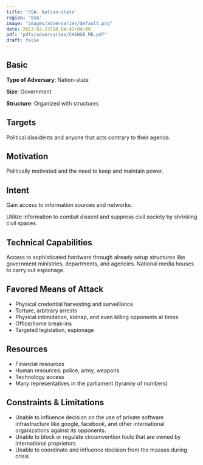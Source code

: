 ```yaml
---
title: 'SSA: Nation-state'
region: 'SSA'
image: "images/adversaries/default.png"
date: 2023-02-23T18:04:41+04:00
pdf: "pdfs/adversaries/CHANGE_ME.pdf"
draft: false
---
```


## Basic

**Type of Adversary**: Nation-state

**Size**: Government

**Structure**: Organized with structures


## Targets

Political dissidents and anyone that acts contrary to their agenda.


## Motivation

Politically motivated and the need to keep and maintain power.


## Intent

Gain access to information sources and networks.

Utilize information to combat dissent and suppress civil society by shrinking
civil spaces.


## Technical Capabilities

Access to sophisticated hardware through already setup structures like
government ministries, departments, and agencies. National media houses to
carry out espionage.


## Favored Means of Attack

- Physical credential harvesting and surveillance
- Torture, arbitrary arrests
- Physical intimidation, kidnap, and even killing opponents at times
- Office/home break-ins
- Targeted legislation, espionage


## Resources

- Financial resources
- Human resources: police, army, weapons
- Technology access
- Many representatives in the parliament (tyranny of numbers)


## Constraints & Limitations

- Unable to influence decision on the use of private software infrastructure
  like google, facebook, and other international organizations against its
  opponents.
- Unable to block or regulate circumvention tools that are owned by
  international proprietors
- Unable to coordinate and influence decision from the masses during crisis
